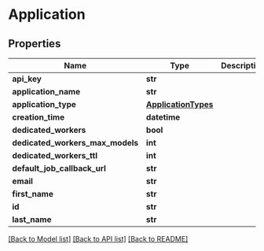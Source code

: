 # Application

## Properties
Name | Type | Description | Notes
------------ | ------------- | ------------- | -------------
**api_key** | **str** |  | [optional] 
**application_name** | **str** |  | [optional] 
**application_type** | [**ApplicationTypes**](ApplicationTypes.md) |  | 
**creation_time** | **datetime** |  | [optional] 
**dedicated_workers** | **bool** |  | [optional] 
**dedicated_workers_max_models** | **int** |  | [optional] 
**dedicated_workers_ttl** | **int** |  | [optional] 
**default_job_callback_url** | **str** |  | [optional] 
**email** | **str** |  | 
**first_name** | **str** |  | 
**id** | **str** |  | [optional] 
**last_name** | **str** |  | 

[[Back to Model list]](../README.md#documentation-for-models) [[Back to API list]](../README.md#documentation-for-api-endpoints) [[Back to README]](../README.md)


